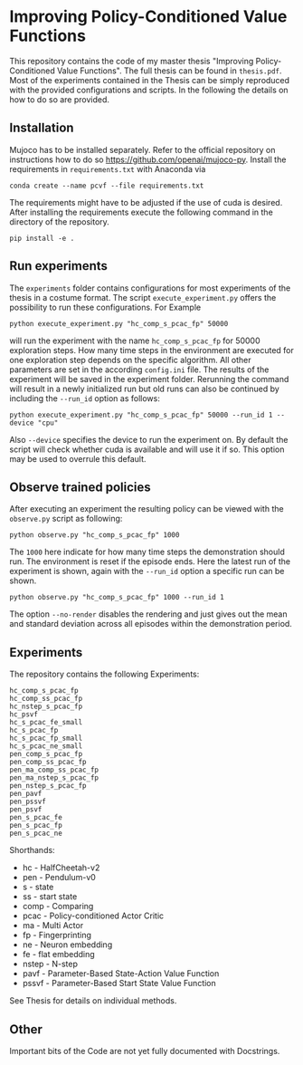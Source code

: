 
# Improving Policy-Conditioned Value Functions
This repository contains the code of my master thesis "Improving Policy-Conditioned Value Functions". The full thesis can be found in `thesis.pdf`. Most of the experiments contained in the Thesis can be simply reproduced with the provided configurations and scripts. In the following the details on how to do so are provided.

## Installation
Mujoco has to be installed separately. Refer to the official repository on instructions how to do so https://github.com/openai/mujoco-py.
Install the requirements in `requirements.txt` with Anaconda via 
```
conda create --name pcvf --file requirements.txt
```
The requirements might have to be adjusted if the use of cuda is desired. 
After installing the requirements execute the following command in the directory of the repository.
```
pip install -e .
```


## Run experiments
The `experiments` folder contains configurations for most experiments of the thesis in a costume format. The script `execute_experiment.py` offers the possibility to run these configurations. For Example 
```
python execute_experiment.py "hc_comp_s_pcac_fp" 50000
```
will run the experiment with the name `hc_comp_s_pcac_fp` for 50000 exploration steps. How many time steps in the environment are executed for one exploration step depends on the specific algorithm. All other parameters are set in the according `config.ini` file. The results of the experiment will be saved in the experiment folder. Rerunning the command will result in a newly initialized run but old runs can also be continued by including the `--run_id` option as follows:
```
python execute_experiment.py "hc_comp_s_pcac_fp" 50000 --run_id 1 --device "cpu"
```
Also `--device` specifies the device to run the experiment on. By default the script will check whether cuda is available and will use it if so. This option may be used to overrule this default.

## Observe trained policies
After executing an experiment the resulting policy can be viewed with the `observe.py` script as following:
```
python observe.py "hc_comp_s_pcac_fp" 1000
```
The `1000` here indicate for how many time steps the demonstration should run. The environment is reset if the episode ends. Here the latest run of the experiment is shown, again with the `--run_id` option a specific run can be shown.
```
python observe.py "hc_comp_s_pcac_fp" 1000 --run_id 1
```
The option `--no-render` disables the rendering and just gives out the mean and standard deviation across all episodes within the demonstration period.

## Experiments
The repository contains the following Experiments:
```
hc_comp_s_pcac_fp
hc_comp_ss_pcac_fp
hc_nstep_s_pcac_fp
hc_psvf
hc_s_pcac_fe_small
hc_s_pcac_fp
hc_s_pcac_fp_small
hc_s_pcac_ne_small
pen_comp_s_pcac_fp
pen_comp_ss_pcac_fp
pen_ma_comp_ss_pcac_fp
pen_ma_nstep_s_pcac_fp
pen_nstep_s_pcac_fp
pen_pavf
pen_pssvf
pen_psvf
pen_s_pcac_fe
pen_s_pcac_fp
pen_s_pcac_ne
```
Shorthands:
<ul>
    <li>hc - HalfCheetah-v2
    <li>pen - Pendulum-v0
    <li>s - state
    <li>ss - start state
    <li>comp - Comparing
    <li>pcac - Policy-conditioned Actor Critic
    <li>ma - Multi Actor
    <li>fp - Fingerprinting
    <li>ne - Neuron embedding
    <li>fe - flat embedding
    <li>nstep - N-step
    <li>pavf - Parameter-Based State-Action Value Function
    <li>pssvf - Parameter-Based Start State Value Function
</ul>
See Thesis for details on individual methods.

## Other
Important bits of the Code are not yet fully documented with Docstrings.

